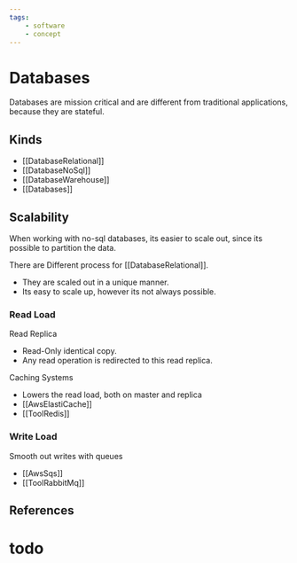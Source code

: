 ```yaml
---
tags:
    - software
    - concept
---
```

# Databases

Databases are mission critical and are different from traditional applications, because they are stateful.

## Kinds

* [[DatabaseRelational]]
* [[DatabaseNoSql]]
* [[DatabaseWarehouse]]
* [[Databases]]

## Scalability

When working with no-sql databases, its easier to scale out, since its possible to partition the data.

There are Different process for [[DatabaseRelational]].

* They are scaled out in a unique manner.
* Its easy to scale up, however its not always possible.

### Read Load

Read Replica

* Read-Only identical copy.
* Any read operation is redirected to this read replica.

Caching Systems

* Lowers the read load, both on master and replica
* [[AwsElastiCache]]
* [[ToolRedis]]

### Write Load

Smooth out writes with queues

* [[AwsSqs]]
* [[ToolRabbitMq]]

## References

# todo
